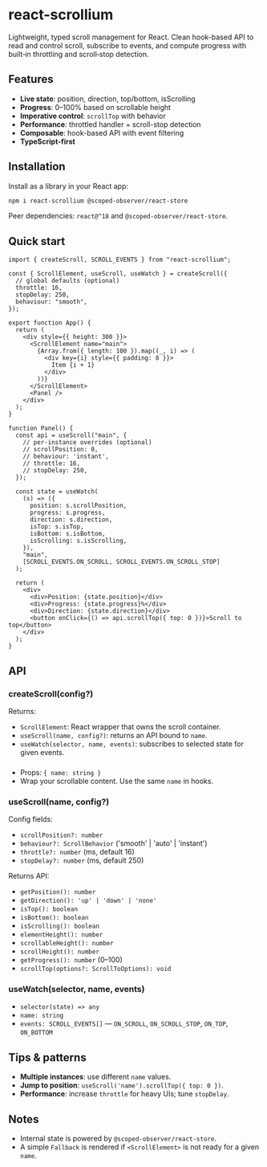 # react-scrollium

Lightweight, typed scroll management for React. Clean hook-based API to read and control scroll, subscribe to events, and compute progress with built‑in throttling and scroll‑stop detection.

## Features

- **Live state**: position, direction, top/bottom, isScrolling
- **Progress**: 0–100% based on scrollable height
- **Imperative control**: `scrollTop` with behavior
- **Performance**: throttled handler + scroll-stop detection
- **Composable**: hook-based API with event filtering
- **TypeScript-first**

## Installation

Install as a library in your React app:

```bash
npm i react-scrollium @scoped-observer/react-store
```

Peer dependencies: `react@^18` and `@scoped-observer/react-store`.

## Quick start

```tsx
import { createScroll, SCROLL_EVENTS } from "react-scrollium";

const { ScrollElement, useScroll, useWatch } = createScroll({
  // global defaults (optional)
  throttle: 16,
  stopDelay: 250,
  behaviour: "smooth",
});

export function App() {
  return (
    <div style={{ height: 300 }}>
      <ScrollElement name="main">
        {Array.from({ length: 100 }).map((_, i) => (
          <div key={i} style={{ padding: 8 }}>
            Item {i + 1}
          </div>
        ))}
      </ScrollElement>
      <Panel />
    </div>
  );
}

function Panel() {
  const api = useScroll("main", {
    // per-instance overrides (optional)
    // scrollPosition: 0,
    // behaviour: 'instant',
    // throttle: 16,
    // stopDelay: 250,
  });

  const state = useWatch(
    (s) => ({
      position: s.scrollPosition,
      progress: s.progress,
      direction: s.direction,
      isTop: s.isTop,
      isBottom: s.isBottom,
      isScrolling: s.isScrolling,
    }),
    "main",
    [SCROLL_EVENTS.ON_SCROLL, SCROLL_EVENTS.ON_SCROLL_STOP]
  );

  return (
    <div>
      <div>Position: {state.position}</div>
      <div>Progress: {state.progress}%</div>
      <div>Direction: {state.direction}</div>
      <button onClick={() => api.scrollTop({ top: 0 })}>Scroll to top</button>
    </div>
  );
}
```

## API

### createScroll(config?)

Returns:

- `ScrollElement`: React wrapper that owns the scroll container.
- `useScroll(name, config?)`: returns an API bound to `name`.
- `useWatch(selector, name, events)`: subscribes to selected state for given events.

### <ScrollElement />

- Props: `{ name: string }`
- Wrap your scrollable content. Use the same `name` in hooks.

### useScroll(name, config?)

Config fields:

- `scrollPosition?: number`
- `behaviour?: ScrollBehavior` ('smooth' | 'auto' | 'instant')
- `throttle?: number` (ms, default 16)
- `stopDelay?: number` (ms, default 250)

Returns API:

- `getPosition(): number`
- `getDirection(): 'up' | 'down' | 'none'`
- `isTop(): boolean`
- `isBottom(): boolean`
- `isScrolling(): boolean`
- `elementHeight(): number`
- `scrollableHeight(): number`
- `scrollHeight(): number`
- `getProgress(): number` (0–100)
- `scrollTop(options?: ScrollToOptions): void`

### useWatch(selector, name, events)

- `selector(state) => any`
- `name: string`
- `events: SCROLL_EVENTS[]` — `ON_SCROLL`, `ON_SCROLL_STOP`, `ON_TOP`, `ON_BOTTOM`

## Tips & patterns

- **Multiple instances**: use different `name` values.
- **Jump to position**: `useScroll('name').scrollTop({ top: 0 })`.
- **Performance**: increase `throttle` for heavy UIs; tune `stopDelay`.

## Notes

- Internal state is powered by `@scoped-observer/react-store`.
- A simple `Fallback` is rendered if `<ScrollElement>` is not ready for a given `name`.
